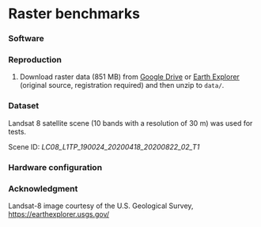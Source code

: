 # Raster benchmarks

### Software

### Reproduction
1. Download raster data (851 MB) from [Google Drive](https://drive.google.com/uc?id=1lzglfQJqlQh9OWT_-czc5L0hQ1AhoR8M&export=download) or [Earth Explorer](https://earthexplorer.usgs.gov/) (original source, registration required) and then unzip to `data/`. 

### Dataset
Landsat 8 satellite scene (10 bands with a resolution of 30 m) was used for tests.

Scene ID: *LC08_L1TP_190024_20200418_20200822_02_T1*

### Hardware configuration

### Acknowledgment
Landsat-8 image courtesy of the U.S. Geological Survey, https://earthexplorer.usgs.gov/
